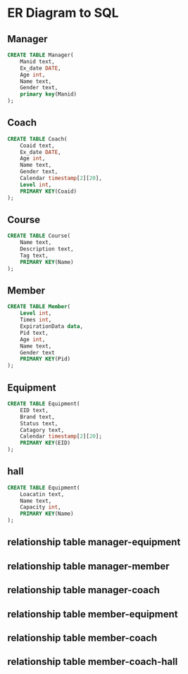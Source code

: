 # ER Diagram to SQL

## Manager

```sql
CREATE TABLE Manager(
    Manid text,
    Ex_date DATE,
    Age int,
    Name text,
    Gender text,
    primary key(Manid)
);
```

## Coach
```sql
CREATE TABLE Coach(
    Coaid text,
    Ex_date DATE,
    Age int,
    Name text,
    Gender text,
    Calendar timestamp[2][20],
    Level int,
    PRIMARY KEY(Coaid)
);
```
## Course
```sql
CREATE TABLE Course(
    Name text,
    Description text,
    Tag text,
    PRIMARY KEY(Name)
);
```
## Member
```sql
CREATE TABLE Member(
    Level int,
    Times int,
    ExpirationData data,
    Pid text,
    Age int,
    Name text,
    Gender text
    PRIMARY KEY(Pid)
);
```
## Equipment
```sql
CREATE TABLE Equipment(
    EID text,
    Brand text,
    Status text,
    Catagory text,
    Calendar timestamp[2][20];
    PRIMARY KEY(EID)
);
```
## hall
```sql
CREATE TABLE Equipment(
    Loacatin text,
    Name text,
    Capacity int,
    PRIMARY KEY(Name)
);
```
## relationship table manager-equipment
## relationship table manager-member
## relationship table manager-coach
## relationship table member-equipment
## relationship table member-coach
## relationship table member-coach-hall
